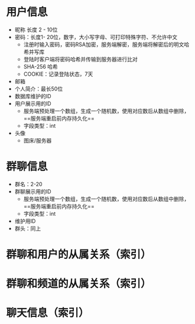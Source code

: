 # 用户信息

-   昵称 长度 2 - 10位
-   密码：长度1- 20位，数字，大小写字母、可打印特殊字符、不允许中文
    -   注册时输入密码，密码RSA加密，服务端解密，服务端将解密后的明文哈希并写库
    -   登陆时客户端将密码哈希并传输到服务器进行比对
    -   SHA-256 哈希
    -   COOKIE：记录登陆状态，7天
-   邮箱
-   个人简介：最长50位
-   数据库维护的ID
-   用户展示用的ID
    -   服务端预处理一个数组，生成一个随机数，使用对应数后从数组中删除，==服务端重启前内存持久化==
    -   字段类型：int
-   头像
    -   图床/服务器

# 群聊信息

-   群名：2-20
-   群聊展示用的ID
    -   服务端预处理一个数组，生成一个随机数，使用对应数后从数组中删除，==服务端重启前内存持久化==
    -   字段类型：int
-   维护用ID
-   群头：同上

# 群聊和用户的从属关系（索引）

# 群聊和频道的从属关系（索引）

# 聊天信息（索引）

